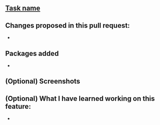 ## [Task name](URL)

## Changes proposed in this pull request:
* 

## Packages added
- 

## (Optional) Screenshots

## (Optional) What I have learned working on this feature:
* 